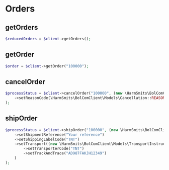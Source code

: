 # Orders

## getOrders

```php
$reducedOrders = $client->getOrders();
```

## getOrder

```php
$order = $client->getOrder("100000");
```

## cancelOrder

```php
$processStatus = $client->cancelOrder("100000", (new \HarmSmits\BolComClient\Models\Cancellation())
    ->setReasonCode(\HarmSmits\BolComClient\Models\Cancellation::REASON_CODE_OUT_OF_STOCK)
);
```

## shipOrder

```php
$processStatus = $client->shipOrder("100000", (new \HarmSmits\BolComClient\Models\ShipmentRequest())
    ->setShipmentReference("Your reference")
    ->setShippingLabelCode("TNT")
    ->setTransport((new \HarmSmits\BolComClient\Models\TransportInstruction())
        ->setTransporterCode("TNT")
        ->setTrackAndTrace("AD987FAKJH12349")
    )
);
```